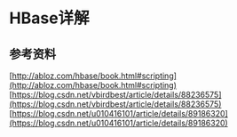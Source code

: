 # HBase详解

## 参考资料

[http://abloz.com/hbase/book.html#scripting](http://abloz.com/hbase/book.html#scripting) [https://blog.csdn.net/vbirdbest/article/details/88236575](https://blog.csdn.net/vbirdbest/article/details/88236575) [https://blog.csdn.net/u010416101/article/details/89186320](https://blog.csdn.net/u010416101/article/details/89186320)
